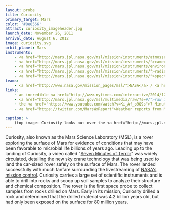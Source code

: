 ```yaml
---
layout: probe
title: Curiosity
primary_target: Mars
color: '#8e8566'
attract: curiosity_imageheader.jpg
launch_date: November 26, 2011
arrival_date: August 6, 2012
image: curiosity.svg
orbit_planet: Mars
instruments:
    - <a href="http://mars.jpl.nasa.gov/msl/mission/instruments/atmossensors/medli/">atmospheric sensor</a>
    - <a href="http://mars.jpl.nasa.gov/msl/mission/instruments/">cameras</a>
    - <a href="http://mars.jpl.nasa.gov/msl/mission/instruments/environsensors/rems/">environmental sensor</a>
    - <a href="http://mars.jpl.nasa.gov/msl/mission/instruments/">radiation detectors</a>
    - <a href="http://mars.jpl.nasa.gov/msl/mission/instruments/">spectrometers</a>
teams:
    - <a href="http://www.nasa.gov/mission_pages/msl/">NASA</a> / <a href="http://mars.jpl.nasa.gov/msl/">JPL</a>
links:
    - an incredible <a href="http://www.nytimes.com/interactive/2014/12/09/science/space/curiosity-rover-28-months-on-mars.html?_r=0">time-lapse</a> of Curiosity's photos over 28 months
    - <a href="http://mars.jpl.nasa.gov/msl/multimedia/raw/?s=#/">raw images</a> from Curiosity
    - the <a href="https://www.youtube.com/watch?v=Ki_Af_o9Q9s">7 Minutes of Terror video</a> about the difficulty of landing Curiosity with a new sky-crane technology
    - <a href="https://twitter.com/MarsWxReport">Weather reports from Mars</a> generated from Curiosity

caption: >
    (top image: Curiosity looks out over the <a href="http://mars.jpl.nasa.gov/msl/multimedia/images/?ImageID=5773">Martian surface</a>, NASA/JPL-Caltech/MSSS)
---
```

Curiosity, also known as the Mars Science Laboratory (MSL), is a rover exploring the surface of Mars for evidence of conditions that may have been favorable to microbial life billions of years ago. Leading up to the landing of Curiosity, a video called "<a href="https://www.youtube.com/watch?v=Ki_Af_o9Q9s">Seven Minutes of Terror</a>" was widely circulated, detailing the new sky crane technology that was being used to land the car-sized rover safely on the surface of Mars. The rover landed successfully with much fanfare surrounding the livestreaming of <a href="https://www.youtube.com/watch?v=wnG-rFFpP8A">NASA's mission control</a>. Curiosity carries a large set of scientific instruments and is able to drill into rocks and scoop up soil samples to analyze their structure and chemical composition. The rover is the first space probe to collect samples from rocks drilled on Mars. Early in its mission, Curiosity drilled a rock and determined that the drilled material was 4.2 billion years old, but had only been exposed on the surface for 80 million years.

